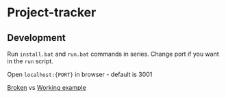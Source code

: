 # Project-tracker

## Development

Run `install.bat` and `run.bat` commands in series. Change port if you want in the `run` script.

Open `localhost:{PORT}` in browser - default is 3001

[Broken](https://dev-project-tracker.herokuapp.com) vs [Working example](http://screencast.com/t/Nni6J1UlK)
